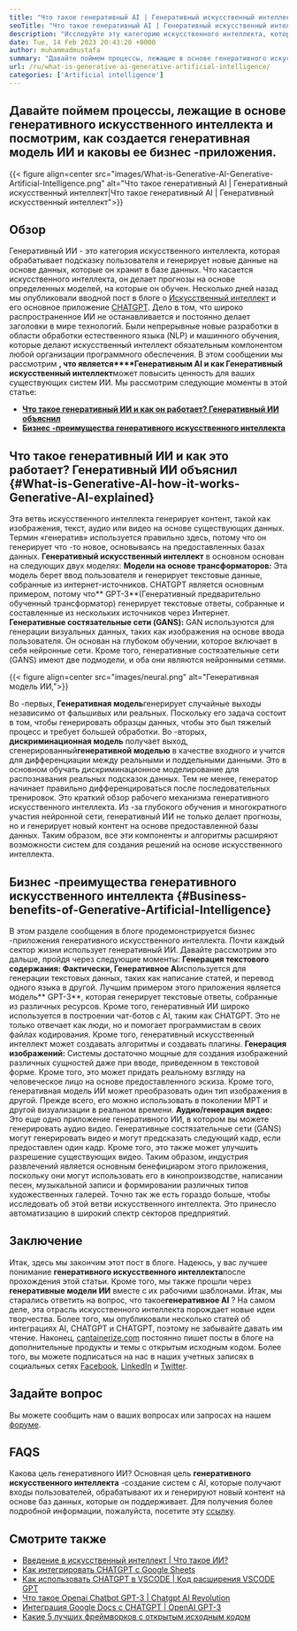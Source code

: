 ```yaml
---
title: "Что такое генеративный AI | Генеративный искусственный интеллект" 
seoTitle: "Что такое генеративный AI | Генеративный искусственный интеллект" 
description: "Исследуйте эту категорию искусственного интеллекта, которая генерирует уникальный контент. Давайте начнем статью и постараемся получить ответ, что является генеративным ИИ?" 
date: Tue, 14 Feb 2023 20:43:20 +0000
author: muhammadmustafa
summary: "Давайте поймем процессы, лежащие в основе генеративного искусственного интеллекта и посмотрим, как создается генеративная модель ИИ и каковы ее бизнес -приложения." 
url: /ru/what-is-generative-ai-generative-artificial-intelligence/
categories: ['Artificial intelligence']
---
```


## Давайте поймем процессы, лежащие в основе генеративного искусственного интеллекта и посмотрим, как создается генеративная модель ИИ и каковы ее бизнес -приложения.

{{< figure align=center src="images/What-is-Generative-AI-Generative-Artificial-Intelligence.png" alt="Что такое генеративный AI | Генеративный искусственный интеллект|Что такое генеративный AI | Генеративный искусственный интеллект">}}


## Обзор
Генеративный ИИ - это категория искусственного интеллекта, которая обрабатывает подсказку пользователя и генерирует новые данные на основе данных, которые он хранит в базе данных. Что касается искусственного интеллекта, он делает прогнозы на основе определенных моделей, на которые он обучен. Несколько дней назад мы опубликовали вводной пост в блоге о [Искусственный интеллект][1] и его основное приложение [CHATGPT][2]. Дело в том, что широко распространенное ИИ не останавливается и постоянно делает заголовки в мире технологий. Были непрерывные новые разработки в области обработки естественного языка (NLP) и машинного обучения, которые делают искусственный интеллект обязательным компонентом любой организации программного обеспечения. В этом сообщении мы рассмотрим **, что является****Генеративным AI **и как** Генеративный искусственный интеллект**может повысить ценность для ваших существующих систем ИИ.
Мы рассмотрим следующие моменты в этой статье:
* [ **Что такое генеративный ИИ и как он работает? Генеративный ИИ объяснил** ][3]
* [ **Бизнес -преимущества генеративного искусственного интеллекта** ][4]

## Что такое генеративный ИИ и как это работает? Генеративный ИИ объяснил {#What-is-Generative-AI-how-it-works-Generative-AI-explained}

Эта ветвь искусственного интеллекта генерирует контент, такой как изображения, текст, аудио или видео на основе существующих данных. Термин «генератив» используется правильно здесь, потому что он генерирует что -то новое, основываясь на предоставленных базах данных.
**Генеративный искусственный интеллект** в основном основан на следующих двух моделях:
**Модели на основе трансформаторов:** Эта модель берет ввод пользователя и генерирует текстовые данные, собранные из интернет-источников. CHATGPT является основным примером, потому что** GPT-3**(Генеративный предварительно обученный трансформатор) генерирует текстовые ответы, собранные и составленные из нескольких источников через Интернет.
**Генеративные состязательные сети (GANS):**  GAN используются для генерации визуальных данных, таких как изображения на основе ввода пользователя. Он основан на глубоком обучении, которое включает в себя нейронные сети. Кроме того, генеративные состязательные сети (GANS) имеют две подмодели, и оба они являются нейронными сетями.

{{< figure align=center src="images/neural.png" alt="Генеративная модель ИИ,">}}

Во -первых, **Генеративная модель**генерирует случайные выходы независимо от фальшивых или реальных. Поскольку его задача состоит в том, чтобы генерировать образцы данных, чтобы это был тяжелый процесс и требует большей обработки. Во -вторых, **дискриминационная модель** получает выход, сгенерированный**генеративной моделью** в качестве входного и учится для дифференциации между реальными и поддельными данными. Это в основном обучать дискриминационное моделирование для распознавания реальных подсказок данных. Тем не менее, генератор начинает правильно дифференцироваться после последовательных тренировок.
Это краткий обзор рабочего механизма генеративного искусственного интеллекта. Из -за глубокого обучения и многократного участия нейронной сети, генеративный ИИ не только делает прогнозы, но и генерирует новый контент на основе предоставленной базы данных. Таким образом, все эти компоненты и алгоритмы расширяют возможности систем для создания решений на основе искусственного интеллекта.

## Бизнес -преимущества генеративного искусственного интеллекта {#Business-benefits-of-Generative-Artificial-Intelligence}

В этом разделе сообщения в блоге продемонстрируется бизнес -приложения генеративного искусственного интеллекта. Почти каждый сектор жизни использует генеративный ИИ. Давайте рассмотрим это дальше, пройдя через следующие моменты:
**Генерация текстового содержания: **Фактически,** Генеративное AI**используется для генерации текстовых данных, таких как написание статей, и перевод одного языка в другой. Лучшим примером этого приложения является модель** GPT-3**, которая генерирует текстовые ответы, собранные из различных ресурсов. Кроме того, генеративный ИИ широко используется в построении чат-ботов с AI, таким как CHATGPT. Это не только отвечает как люди, но и помогает программистам в своих файлах кодирования. Кроме того, генеративный искусственный интеллект может создавать алгоритмы и создавать плагины.
**Генерация изображений:**  Системы достаточно мощные для создания изображений различных сущностей даже при вводе, приведенном в текстовой форме. Кроме того, это может придать реальному взгляду на человеческое лицо на основе предоставленного эскиза. Кроме того, генеративная модель ИИ может преобразовать один тип изображения в другой. Прежде всего, его можно использовать в поколении МРТ и другой визуализации в реальном времени.
**Аудио/генерация видео:**  Это еще одно приложение генеративного ИИ, в котором вы можете генерировать аудио видео. Генеративные состязательные сети (GANS) могут генерировать видео и могут предсказать следующий кадр, если предоставлен один кадр. Кроме того, это также может улучшить разрешение существующих видео. Таким образом, индустрия развлечений является основным бенефициаром этого приложения, поскольку они могут использовать его в кинопроизводстве, написании песен, музыкальной записи и формировании различных типов художественных галерей.
Точно так же есть гораздо больше, чтобы исследовать об этой ветви искусственного интеллекта. Это принесло автоматизацию в широкий спектр секторов предприятий.

## Заключение
Итак, здесь мы закончим этот пост в блоге. Надеюсь, у вас лучшее понимание **генеративного искусственного интеллекта**после прохождения этой статьи. Кроме того, мы также прошли через **генеративные модели ИИ** вместе с их рабочими шаблонами. Итак, мы старались ответить на вопрос, что такое**генеративное AI** ? На самом деле, эта отрасль искусственного интеллекта порождает новые идеи творчества. Более того, мы опубликовали несколько статей об интеграциях AI, CHATGPT и CHATGPT, поэтому не забывайте давать им чтение.
Наконец, [cantainerize.com][5] постоянно пишет посты в блоге на дополнительные продукты и темы с открытым исходным кодом. Более того, вы можете подписаться на нас в наших учетных записях в социальных сетях [Facebook][6], [LinkedIn][7] и [Twitter][8].

## Задайте вопрос
Вы можете сообщить нам о ваших вопросах или запросах на нашем [форуме][9].

## FAQS
Какова цель генеративного ИИ?
Основная цель **генеративного искусственного интеллекта** -создание систем с AI, которые получают входы пользователей, обрабатывают их и генерируют новый контент на основе баз данных, которые он поддерживает. Для получения более подробной информации, пожалуйста, посетите эту [ссылку][3].

## Смотрите также
  * [Введение в искусственный интеллект | Что такое ИИ?][1]
  * [Как интегрировать CHATGPT с Google Sheets][10]
  * [Как использовать CHATGPT в VSCODE | Код расширения VSCODE GPT][11]
  * [Что такое Openai Chatbot GPT-3 | Chatgpt AI Revolution][2]
  * [Интеграция Google Docs с CHATGPT | OpenAI GPT-3][12]
  * [Какие 5 лучших фреймворков с открытым исходным кодом][13]



[1]: https://blog.containerize.com/artificial-intelligence/an-introduction-to-artificial-intelligence-what-is-ai/
[2]: https://blog.containerize.com/artificial-intelligence/what-is-openai-chatbot-gpt-3-chatgpt-an-ai-revolution/
[3]: #What-is-Generative-AI-how-it-works-Generative-AI-explained
[4]: #Business-benefits-of-Generative-Artificial-Intelligence
[5]: https://www.containerize.com/
[6]: https://web.facebook.com/containerize
[7]: https://www.linkedin.com/company/containerize/
[8]: https://twitter.com/containerize_co
[9]: https://forum.containerize.com/
[10]: https://blog.containerize.com/artificial-intelligence/integrate-chatgpt-with-google-sheets/
[11]: https://blog.containerize.com/artificial-intelligence/how-to-use-chatgpt-in-vscode-the-vscode-extension-codegpt/
[12]: https://blog.containerize.com/artificial-intelligence/google-docs-integration-with-chatgpt/
[13]: https://blog.containerize.com/artificial-intelligence/top-5-open-source-ai-frameworks/
